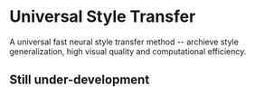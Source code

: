 # Universal Style Transfer

A universal fast neural style transfer method -- archieve style generalization, high visual quality and computational efficiency.

## Still under-development
